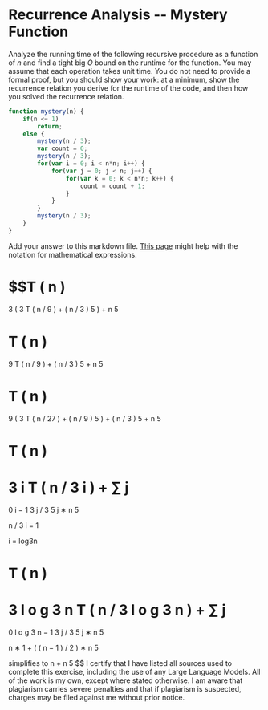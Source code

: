 # Recurrence Analysis -- Mystery Function

Analyze the running time of the following recursive procedure as a function of
$n$ and find a tight big $O$ bound on the runtime for the function. You may
assume that each operation takes unit time. You do not need to provide a formal
proof, but you should show your work: at a minimum, show the recurrence relation
you derive for the runtime of the code, and then how you solved the recurrence
relation.

```javascript
function mystery(n) {
    if(n <= 1)
        return;
    else {
        mystery(n / 3);
        var count = 0;
        mystery(n / 3);
        for(var i = 0; i < n*n; i++) {
            for(var j = 0; j < n; j++) {
                for(var k = 0; k < n*n; k++) {
                    count = count + 1;
                }
            }
        }
        mystery(n / 3);
    }
}
```

Add your answer to this markdown file. [This
page](https://docs.github.com/en/get-started/writing-on-github/working-with-advanced-formatting/writing-mathematical-expressions)
might help with the notation for mathematical expressions.

$$T
(
n
)
=
3
(
3
T
(
n
/
9
)
+
(
n
/
3
)
5
)
+
n
5

T
(
n
)
=
9
T
(
n
/
9
)
+
(
n
/
3
)
5
+
n
5

T
(
n
)
=
9
(
3
T
(
n
/
27
)
+
(
n
/
9
)
5
)
+
(
n
/
3
)
5
+
n
5

T
(
n
)
=
3
i
T
(
n
/
3
i
)
 + 
∑
j
=
0
i
−
1
3
j
/
3
5
j
∗
n
5

n
/
3
i
 = 1

i = log3n

T
(
n
)
=
3
l
o
g
3
n
T
(
n
/
3
l
o
g
3
n
)
 + 
∑
j
=
0
l
o
g
3
n
−
1
3
j
/
3
5
j
∗
n
5

n
∗
1
+
(
(
n
−
1
)
/
2
)
∗
n
5

simplifies to n + 
n
5
$$
I certify that I have listed all sources used to complete this exercise, including the use of any Large Language Models. All of the work is my own, except where stated otherwise. I am aware that plagiarism carries severe penalties and that if plagiarism is suspected, charges may be filed against me without prior notice.
